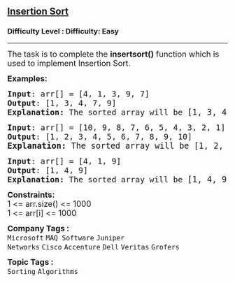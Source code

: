 <h2><a href="https://www.geeksforgeeks.org/problems/insertion-sort/1">Insertion Sort</a></h2><h3>Difficulty Level : Difficulty: Easy</h3><hr><div class="problems_problem_content__Xm_eO" bis_skin_checked="1"><p><span style="font-size: 18px;">The task is to complete the&nbsp;<strong>insertsort()</strong> function which is used to implement Insertion Sort. </span></p>
<p><span style="font-size: 18px;"><strong>Examples:</strong></span></p>
<pre><span style="font-size: 18px;"><strong>Input</strong>: arr[] = [4, 1, 3, 9, 7]
<strong>Output</strong>: [1, 3, 4, 7, 9]<br><strong>Explanation: </strong>The sorted array will be </span><span style="font-size: 14pt;">[1, 3, 4, 7, 9].</span></pre>
<pre><span style="font-size: 18px;"><strong>Input</strong>: arr[] = [10, 9, 8, 7, 6, 5, 4, 3, 2, 1]
<strong>Output</strong>: [1, 2, 3, 4, 5, 6, 7, 8, 9, 10]<br></span><span style="font-size: 14pt;"><strong>Explanation: </strong>The sorted array will be [1, 2, 3, 4, 5, 6, 7, 8, 9, 10].</span></pre>
<pre><span style="font-size: 18px;"><strong>Input</strong>: arr[] = [4, 1, 9]
<strong>Output</strong>: [1, 4, 9]<br><strong>Explanation: </strong>The sorted array will be </span><span style="font-size: 14pt;">[1, 4, 9]</span>.</pre>
<p><span style="font-size: 18px;"><strong>Constraints:</strong><br>1 &lt;= arr.size() &lt;= 1000<br>1 &lt;= arr[i] &lt;= 1000</span></p></div><p><span style=font-size:18px><strong>Company Tags : </strong><br><code>Microsoft</code>&nbsp;<code>MAQ Software</code>&nbsp;<code>Juniper Networks</code>&nbsp;<code>Cisco</code>&nbsp;<code>Accenture</code>&nbsp;<code>Dell</code>&nbsp;<code>Veritas</code>&nbsp;<code>Grofers</code>&nbsp;<br><p><span style=font-size:18px><strong>Topic Tags : </strong><br><code>Sorting</code>&nbsp;<code>Algorithms</code>&nbsp;